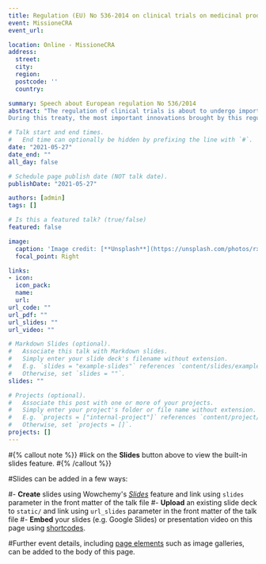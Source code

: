 ```yaml
---
title: Regulation (EU) No 536-2014 on clinical trials on medicinal products for human use
event: MissioneCRA
event_url: 

location: Online - MissioneCRA
address:
  street: 
  city: 
  region: 
  postcode: ''
  country: 

summary: Speech about European regulation No 536/2014
abstract: "The regulation of clinical trials is about to undergo important changes following the entry into force of the european regulation No 536 of 2014. 
During this treaty, the most important innovations brought by this regulation are presented"

# Talk start and end times.
#   End time can optionally be hidden by prefixing the line with `#`.
date: "2021-05-27"
date_end: ""
all_day: false

# Schedule page publish date (NOT talk date).
publishDate: "2021-05-27"

authors: [admin]
tags: []

# Is this a featured talk? (true/false)
featured: false

image:
  caption: 'Image credit: [**Unsplash**](https://unsplash.com/photos/rxpThOwuVgE)'
  focal_point: Right

links:
- icon: 
  icon_pack: 
  name: 
  url: 
url_code: ""
url_pdf: ""
url_slides: ""
url_video: ""

# Markdown Slides (optional).
#   Associate this talk with Markdown slides.
#   Simply enter your slide deck's filename without extension.
#   E.g. `slides = "example-slides"` references `content/slides/example-slides.md`.
#   Otherwise, set `slides = ""`.
slides: ""

# Projects (optional).
#   Associate this post with one or more of your projects.
#   Simply enter your project's folder or file name without extension.
#   E.g. `projects = ["internal-project"]` references `content/project/deep-learning/index.md`.
#   Otherwise, set `projects = []`.
projects: []
---
```


#{% callout note %}}
#lick on the **Slides** button above to view the built-in slides feature.
#{% /callout %}}

#Slides can be added in a few ways:

#- **Create** slides using Wowchemy's [*Slides*](https://wowchemy.com/docs/managing-content/#create-slides) feature and link using `slides` parameter in the front matter of the talk file
#- **Upload** an existing slide deck to `static/` and link using `url_slides` parameter in the front matter of the talk file
#- **Embed** your slides (e.g. Google Slides) or presentation video on this page using [shortcodes](https://wowchemy.com/docs/writing-markdown-latex/).

#Further event details, including [page elements](https://wowchemy.com/docs/writing-markdown-latex/) such as image galleries, can be added to the body of this page.
